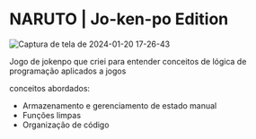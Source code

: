 # NARUTO | Jo-ken-po Edition
![Captura de tela de 2024-01-20 17-26-43](https://github.com/fabiobrasileiroo/js-naruto-jo-ken-po/assets/99563281/0f36ffd3-3af9-4bd7-9dd4-3b67424f161d)

Jogo de jokenpo que criei para entender conceitos de lógica de programação aplicados a jogos

conceitos abordados:

- Armazenamento e gerenciamento de estado manual
- Funções limpas
- Organização de código
